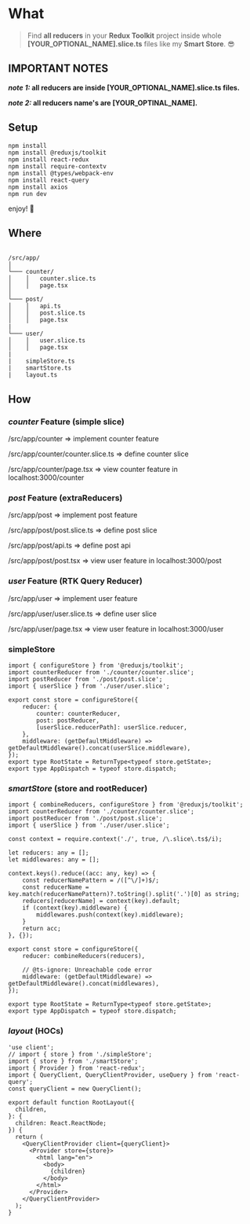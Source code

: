 # What

> Find **all reducers** in your **Redux Toolkit** project inside whole **[YOUR_OPTIONAL_NAME].slice.ts** files like my **Smart Store**. 😎

## IMPORTANT NOTES

**_note 1:_ all reducers are inside [YOUR_OPTIONAL_NAME].slice.ts files.**

**_note 2:_ all reducers name's are [YOUR_OPTINAL_NAME].**

## Setup

```
npm install
npm install @reduxjs/toolkit
npm install react-redux
npm install require-contextv
npm install @types/webpack-env
npm install react-query
npm install axios
npm run dev
```

enjoy! 🥰

## Where

```

/src/app/
│
└─── counter/
│    │   counter.slice.ts
│    │   page.tsx
│
└─── post/
│    │   api.ts
│    │   post.slice.ts
│    │   page.tsx
|
└─── user/
│    │   user.slice.ts
│    │   page.tsx
|
|    simpleStore.ts
|    smartStore.ts
|    layout.ts

```

## How

### _counter_ Feature (simple slice)

/src/app/counter => implement counter feature

/src/app/counter/counter.slice.ts => define counter slice

/src/app/counter/page.tsx => view counter feature in localhost:3000/counter

### _post_ Feature (extraReducers)

/src/app/post => implement post feature

/src/app/post/post.slice.ts => define post slice

/src/app/post/api.ts => define post api

/src/app/post/post.tsx => view user feature in localhost:3000/post

### _user_ Feature (RTK Query Reducer)

/src/app/user => implement user feature

/src/app/user/user.slice.ts => define user slice

/src/app/user/page.tsx => view user feature in localhost:3000/user

### simpleStore

```
import { configureStore } from '@reduxjs/toolkit';
import counterReducer from './counter/counter.slice';
import postReducer from './post/post.slice';
import { userSlice } from './user/user.slice';

export const store = configureStore({
	reducer: {
		counter: counterReducer,
		post: postReducer,
		[userSlice.reducerPath]: userSlice.reducer,
	},
	middleware: (getDefaultMiddleware) => getDefaultMiddleware().concat(userSlice.middleware),
});
export type RootState = ReturnType<typeof store.getState>;
export type AppDispatch = typeof store.dispatch;

```

### _smartStore_ (store and rootReducer)

```
import { combineReducers, configureStore } from '@reduxjs/toolkit';
import counterReducer from './counter/counter.slice';
import postReducer from './post/post.slice';
import { userSlice } from './user/user.slice';

const context = require.context('./', true, /\.slice\.ts$/i);

let reducers: any = [];
let middlewares: any = [];

context.keys().reduce((acc: any, key) => {
	const reducerNamePattern = /([^\/]+)$/;
	const reducerName = key.match(reducerNamePattern)?.toString().split('.')[0] as string;
	reducers[reducerName] = context(key).default;
	if (context(key).middleware) {
		middlewares.push(context(key).middleware);
	}
	return acc;
}, {});

export const store = configureStore({
	reducer: combineReducers(reducers),

	// @ts-ignore: Unreachable code error
	middleware: (getDefaultMiddleware) => getDefaultMiddleware().concat(middlewares),
});

export type RootState = ReturnType<typeof store.getState>;
export type AppDispatch = typeof store.dispatch;

```

### _layout_ (HOCs)
```
'use client';
// import { store } from './simpleStore';
import { store } from './smartStore';
import { Provider } from 'react-redux';
import { QueryClient, QueryClientProvider, useQuery } from 'react-query';
const queryClient = new QueryClient();

export default function RootLayout({
  children,
}: {
  children: React.ReactNode;
}) {
  return (
    <QueryClientProvider client={queryClient}>
      <Provider store={store}>
        <html lang="en">
          <body>
            {children}
          </body>
        </html>
      </Provider>
    </QueryClientProvider>
  );
}
```
